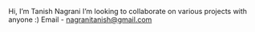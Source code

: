 Hi, I’m Tanish Nagrani
I’m looking to collaborate on various projects with anyone :)
Email - nagranitanish@gmail.com

<!---
tanish105/tanish105 is a ✨ special ✨ repository because its `README.md` (this file) appears on your GitHub profile.
You can click the Preview link to take a look at your changes.
--->
